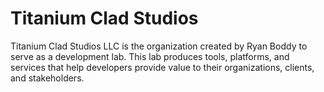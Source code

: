# Titanium Clad Studios

Titanium Clad Studios LLC is the organization created by Ryan Boddy to serve as a development lab. This lab produces tools, platforms, and services that help developers provide value to their organizations, clients, and stakeholders.
